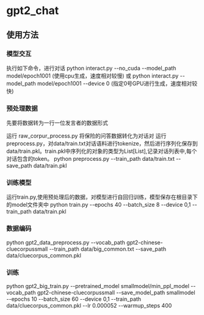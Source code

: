 # gpt2_chat

## 使用方法
###  模型交互
执行如下命令，进行对话
python interact.py --no_cuda --model_path model/epoch1001  (使用cpu生成，速度相对较慢)
或
python interact.py --model_path model/epoch1001  --device 0 (指定0号GPU进行生成，速度相对较快)


### 预处理数据
先要将数据转为一行一位发言者的数据形式

  运行 raw_corpur_process.py 将保险的问答数据转化为对话对
  运行preprocess.py，对data/train.txt对话语料进行tokenize，然后进行序列化保存到data/train.pkl。train.pkl中序列化的对象的类型为List[List],记录对话列表中,每个对话包含的token。
   python preprocess.py --train_path data/train.txt --save_path data/train.pkl


### 训练模型
运行train.py,使用预处理后的数据，对模型进行自回归训练，模型保存在根目录下的model文件夹中
python train.py --epochs 40 --batch_size 8 --device 0,1 --train_path data/train.pkl

### 数据编码
python gpt2_data_preprocess.py --vocab_path gpt2-chinese-cluecorpussmall --train_path data/big_common.txt --save_path data/cluecorpus_common.pkl


### 训练
python gpt2_big_train.py --pretrained_model smallmodel/min_ppl_model  --vocab_path gpt2-chinese-cluecorpussmall --save_model_path smallmodel --epochs 10 --batch_size 60 --device 0,1 --train_path data/cluecorpus_common.pkl --lr 0.000052 --warmup_steps 400

